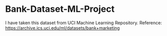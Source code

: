 # Bank-Dataset-ML-Project 
I have taken this dataset from UCI Machine Learning Repository.
Reference: https://archive.ics.uci.edu/ml/datasets/bank+marketing
